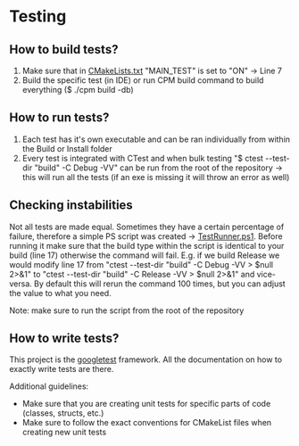 # Testing

## How to build tests?

1. Make sure that in [CMakeLists.txt](../CMakeLists.txt) "MAIN_TEST" is set to "ON" -> Line 7
2. Build the specific test (in IDE) or run CPM build command to build everything ($ ./cpm build -db)

## How to run tests?

1. Each test has it's own executable and can be ran individually from within the Build or Install folder
2. Every test is integrated with CTest and when bulk testing "$ ctest --test-dir "build" -C Debug -VV" can be run from the root of the repository -> this will run all the tests (if an exe is missing it will throw an error as well)

## Checking instabilities

Not all tests are made equal. Sometimes they have a certain percentage of failure, therefore a simple PS script was created -> [TestRunner.ps1](../Tools/TestRunner.ps1). Before running it make sure that the build type within the script is identical to your build (line 17) otherwise the command will fail. E.g. if we build Release we would modify line 17 from "ctest --test-dir "build" -C Debug -VV > $null 2>&1" to "ctest --test-dir "build" -C Release -VV > $null 2>&1" and vice-versa. By default this will rerun the command 100 times, but you can adjust the value to what you need.

Note: make sure to run the script from the root of the repository

## How to write tests?

This project is the [googletest](https://github.com/google/googletest) framework. All the documentation on how to exactly write tests are there.

Additional guidelines:

* Make sure that you are creating unit tests for specific parts of code (classes, structs, etc.)
* Make sure to follow the exact conventions for CMakeList files when creating new unit tests
